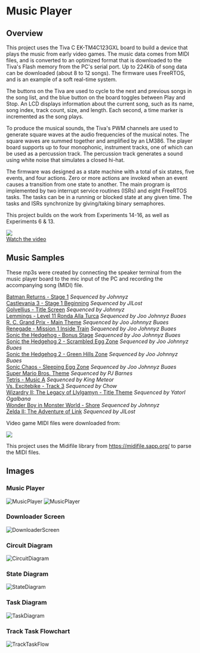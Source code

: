 # Music Player

## Overview
This project uses the Tiva C EK-TM4C123GXL board to build a device that plays the music from early video games.  The music data comes from MIDI files, and is converted to an optimized format that is downloaded to the Tiva's Flash memory from the PC's serial port.  Up to 224Kib of song data can be downloaded (about 8 to 12 songs).  The firmware uses FreeRTOS, and is an example of a soft real-time system.

The buttons on the Tiva are used to cycle to the next and previous songs in the song list, and the blue button on the board toggles between Play and Stop.  An LCD displays information about the current song, such as its name, song index, track count, size, and length.  Each second, a time marker is incremented as the song plays.  

To produce the musical sounds, the Tiva's PWM channels are used to generate square waves at the audio frequencies of the musical notes.  The square waves are summed together and amplified by an LM386.  The player board supports up to four monophonic, instrument tracks, one of which can be used as a percussion track.  The percussion track generates a sound using white noise that simulates a closed hi-hat.

The firmware was designed as a state machine with a total of six states, five events, and four actions.  Zero or more actions are invoked when an event causes a transition from one state to another.   The main program is implemented by two interrupt service routines (ISRs) and eight FreeRTOS tasks.  The tasks can be in a running or blocked state at any given time.  The tasks and ISRs synchronize by giving/taking binary semaphores.   

This project builds on the work from Experiments 14-16, as well as Experiments 6 & 13.

[![](https://i.ytimg.com/vi/1OvchymIkCs/default.jpg)](https://youtu.be/1OvchymIkCs)<br>
[Watch the video](https://youtu.be/1OvchymIkCs)

## Music Samples

These mp3s were created by connecting the speaker terminal from the music player board to the mic input of the PC and recording the accompanying song (MIDI) file.

[Batman Returns - Stage 1](https://raw.githubusercontent.com/jspicer-ltu/Tiva-C-MusicPlayer/master/samples/Batman2-Stage1.mp3)&nbsp;*Sequenced by Johnnyz*<br>
[Castlevania 3 - Stage 1 Beginning](https://raw.githubusercontent.com/jspicer-ltu/Tiva-C-MusicPlayer/master/samples/JILost_-_Famicom_-_Akumajo_Densetsu_-_Beginning.mp3)&nbsp;*Sequenced by JILost*<br>
[Golvellius - Title Screen](https://raw.githubusercontent.com/jspicer-ltu/Tiva-C-MusicPlayer/master/samples/Golvellius-Title.mp3)&nbsp;*Sequenced by Johnnyz*<br>
[Lemmings - Level 11 Ronda Alla Turca](https://raw.githubusercontent.com/jspicer-ltu/Tiva-C-MusicPlayer/master/samples/Lemmings-Level11.mp3)&nbsp;*Sequenced by Joo *Johnnyz* Buaes*<br> 
[R. C. Grand Prix - Main Theme](https://raw.githubusercontent.com/jspicer-ltu/Tiva-C-MusicPlayer/master/samples/RCGrandPrix.mp3)&nbsp;*Sequenced by Joo *Johnnyz* Buaes*<br> 
[Renegade - Mission 1 Inside Train](https://raw.githubusercontent.com/jspicer-ltu/Tiva-C-MusicPlayer/master/samples/Reneg-Inside.mp3)&nbsp;*Sequenced by Joo *Johnnyz* Buaes*<br> 
[Sonic the Hedgehog - Bonus Stage](https://raw.githubusercontent.com/jspicer-ltu/Tiva-C-MusicPlayer/master/samples/Sonic_Bonus.mp3)&nbsp;*Sequenced by Joo *Johnnyz* Buaes*<br> 
[Sonic the Hedgehog 2 - Scrambled Egg Zone](https://raw.githubusercontent.com/jspicer-ltu/Tiva-C-MusicPlayer/master/samples/Sonic2_ScrambledEgg.mp3)&nbsp;*Sequenced by Joo *Johnnyz* Buaes*<br> 
[Sonic the Hedgehog 2 - Green Hills Zone](https://raw.githubusercontent.com/jspicer-ltu/Tiva-C-MusicPlayer/master/samples/Sonic2_GreenHills.mp3)&nbsp;*Sequenced by Joo *Johnnyz* Buaes*<br> 
[Sonic Chaos - Sleeping Egg Zone](https://raw.githubusercontent.com/jspicer-ltu/Tiva-C-MusicPlayer/master/samples/SonicChaos-SleepingEgg.mp3)&nbsp;*Sequenced by Joo *Johnnyz* Buaes*<br>
[Super Mario Bros. Theme](https://raw.githubusercontent.com/jspicer-ltu/Tiva-C-MusicPlayer/master/samples/Smbtheme.mp3)&nbsp;*Sequenced by PJ Barnes*<br>
[Tetris - Music A](https://raw.githubusercontent.com/jspicer-ltu/Tiva-C-MusicPlayer/master/samples/Tet_Music_A_NES-KM-GS.mp3)&nbsp;*Sequenced by King Meteor*<br>
[Vs. Excitebike - Track 3](https://raw.githubusercontent.com/jspicer-ltu/Tiva-C-MusicPlayer/master/samples/VsExcitebike3.mp3)&nbsp;*Sequenced by Chow*<br>
[Wizardry II: The Legacy of Llylgamyn - Title Theme](https://raw.githubusercontent.com/jspicer-ltu/Tiva-C-MusicPlayer/master/samples/Wizardry_II_Opening_Theme.mp3)&nbsp;*Sequenced by Yatorl Ogalbana*<br>
[Wonder Boy in Monster World - Shore](https://raw.githubusercontent.com/jspicer-ltu/Tiva-C-MusicPlayer/master/samples/WB5-Shore.mp3)&nbsp;*Sequenced by Johnnyz*<br>
[Zelda II: The Adventure of Link](https://raw.githubusercontent.com/jspicer-ltu/Tiva-C-MusicPlayer/master/samples/Zelda2ov.mp3)&nbsp;*Sequenced by JILost*<br>


Video game MIDI files were downloaded from:<p>
[![](http://www.vgmusic.com/images/banners/lillogo.jpg)](http://www.vgmusic.com)<br>

This project uses the Midifile library from https://midifile.sapp.org/ to parse the MIDI files.

## Images

### Music Player
![MusicPlayer](picture1.png)
![MusicPlayer](picture2.png)

### Downloader Screen
![DownloaderScreen](DownloaderScreen.png)

### Circuit Diagram
![CircuitDiagram](MusicPlayer-circuit.png)

### State Diagram
![StateDiagram](StateDiagram.png)

### Task Diagram
![TaskDiagram](TaskDiagram.png)

### Track Task Flowchart
![TrackTaskFlow](TrackTaskFlow.png)
